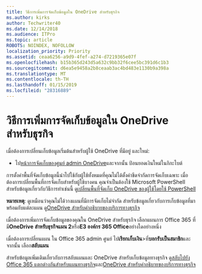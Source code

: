 ```yaml
---
title: วิธีการเพิ่มการจัดเก็บข้อมูลใน OneDrive สำหรับธุรกิจ
ms.author: kirks
author: Techwriter40
ms.date: 12/14/2018
ms.audience: ITPro
ms.topic: article
ROBOTS: NOINDEX, NOFOLLOW
localization_priority: Priority
ms.assetid: ceaa6256-a9d9-4fef-a274-d7219365e07f
ms.openlocfilehash: b15b365d243d5a632c9bb32f6cee5bc391d6c1b3
ms.sourcegitcommit: d6ea5e9458a2b8ceaab3ac4bd483e1130b9a398a
ms.translationtype: MT
ms.contentlocale: th-TH
ms.lasthandoff: 01/15/2019
ms.locfileid: "28316889"
---
```

# <a name="how-to-increase-storage-in-onedrive-for-business"></a>วิธีการเพิ่มการจัดเก็บข้อมูลใน OneDrive สำหรับธุรกิจ

เมื่อต้องการเปลี่ยนเก็บข้อมูลเริ่มต้นสำหรับผู้ใช้ OneDrive ที่มีอยู่ และใหม่:
  
- ไป[หน้าการจัดเก็บของศูนย์ admin OneDrive](https://admin.onedrive.com/?v=StorageSettings)และจากนั้น ป้อนยอดเงินใหม่ในกิกะไบต์
    
การตั้งค่าพื้นที่จัดเก็บข้อมูลนี้นำไปใช้กับผู้ใช้ทั้งหมดที่คุณไม่ได้ตั้งค่าขีดจำกัดการจัดเก็บเฉพาะ เมื่อต้องการเปลี่ยนพื้นที่การจัดเก็บสำหรับผู้ใช้บางคน คุณจำเป็นต้องใช้ Microsoft PowerShell สำหรับข้อมูลเกี่ยวกับวิธีการทำเช่นนี้ ดู[เปลี่ยนพื้นที่จัดเก็บ OneDrive ของผู้ใช้โดยใช้ PowerShell](https://go.microsoft.com/fwlink/?linkid=866402) 
  
 **หมายเหตุ**: ดูเหมือนว่าคุณไม่ได้วางแผนที่มีการจัดเก็บไม่จำกัด สำหรับข้อมูลเกี่ยวกับการเก็บข้อมูลที่มาพร้อมกับแต่ละแผน ดู[OneDrive สำหรับคำอธิบายของบริการทางธุรกิจ](https://go.microsoft.com/fwlink/p/?LinkID=826071)
  
เมื่อต้องการเพิ่มการจัดเก็บข้อมูลของคุณใน OneDrive สำหรับธุรกิจ เลือกแผนการ Office 365 ที่มี**OneDrive สำหรับธุรกิจแผน 2**หรือ**E3 องค์กร 365 Office**อย่างใดอย่างหนึ่ง 
  
เมื่อต้องการเปลี่ยนแผน ใน Office 365 admin ศูนย์ ไป**เรียกเก็บเงิน**\>ที่**บอกรับเป็นสมาชิก**และจากนั้น เลือก**สลับแผน**
  
สำหรับข้อมูลเพิ่มเติมเกี่ยวกับการสลับแผนและ OneDrive สำหรับเก็บข้อมูลทางธุรกิจ ดู[สลับไปยัง Office 365 แตกต่างกันสำหรับแผนทางธุรกิจ](https://go.microsoft.com/fwlink/?LinkId=2031117)และ[OneDrive สำหรับคำอธิบายของบริการทางธุรกิจ](https://go.microsoft.com/fwlink/?LinkId-2031122)
  

